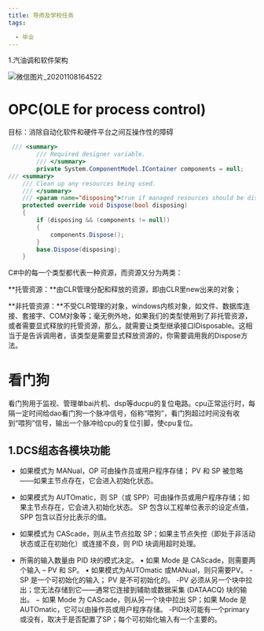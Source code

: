 ```yaml
---
title: 导师及学校任务
tags:

  - 毕业
---
```


1.汽油调和软件架构

![微信图片_20201108164522](https://cdn.jsdelivr.net/gh/nanxi1234/picture//2020/20201108164741.png)

# OPC(OLE for process control)

目标：消除自动化软件和硬件平台之间互操作性的障碍

```c#
 /// <summary>
        /// Required designer variable.
        /// </summary>
        private System.ComponentModel.IContainer components = null;
/// <summary>
    /// Clean up any resources being used.
    /// </summary>
    /// <param name="disposing">true if managed resources should be disposed; otherwise, false.</param>
    protected override void Dispose(bool disposing)
    {
        if (disposing && (components != null))
        {
            components.Dispose();
        }
        base.Dispose(disposing);
    }
```
C#中的每一个类型都代表一种资源，而资源又分为两类：

**托管资源：**由CLR管理分配和释放的资源，即由CLR里new出来的对象；

**非托管资源：**不受CLR管理的对象，windows内核对象，如文件、数据库连接、套接字、COM对象等；毫无例外地，如果我们的类型使用到了非托管资源，或者需要显式释放的托管资源，那么，就需要让类型继承接口IDisposable。这相当于是告诉调用者，该类型是需要显式释放资源的，你需要调用我的Dispose方法。

# 看门狗

看门狗用于监视、管理单bai片机、dsp等ducpu的复位电路。cpu正常运行时，每隔一定时间给dao看门狗一个脉冲信号，俗称“喂狗”，看门狗超过时间没有收到“喂狗”信号，输出一个脉冲给cpu的复位引脚，使cpu复位。



## 1.DCS组态各模块功能

- 如果模式为 MANual，OP 可由操作员或用户程序存储； PV 和 SP 被忽略——如果主节点存在，它会进入初始化状态。
- 如果模式为 AUTOmatic，则 SP（或 SPP）可由操作员或用户程序存储；如果主节点存在，它会进入初始化状态。 SP 包含以工程单位表示的设定点值，SPP 包含以百分比表示的值。
- 如果模式为 CAScade，则从主节点拉取 SP；如果主节点失控（即处于非活动状态或正在初始化）或连接不良，则 PID 块调用超时处理。

- 所需的输入数量由 PID 块的模式决定。 • 如果 Mode 是 CAScade，则需要两个输入 – PV 和 SP。 • 如果模式为AUTOmatic 或MANual，则只需要PV。 -SP 是一个可初始化的输入； PV 是不可初始化的。 -PV 必须从另一个块中拉出；您无法存储到它——通常它连接到辅助或数据采集 (DATAACQ) 块的输出。 − 如果 Mode 为 CAScade，则从另一个块中拉出 SP；如果 Mode 是 AUTOmatic，它可以由操作员或用户程序存储。 -PID块可能有一个primary或没有，取决于是否配置了SP；每个可初始化输入有一个主要的。
